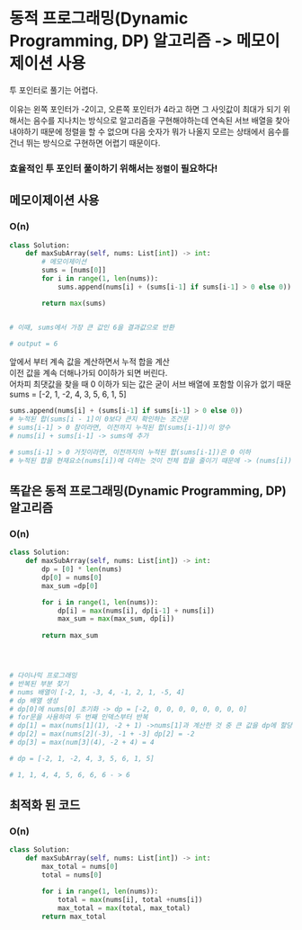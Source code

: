 # 동적 프로그래밍(Dynamic Programming, DP) 알고리즘 -> 메모이제이션 사용
투 포인터로 풀기는 어렵다.

이유는 왼쪽 포인터가 -2이고, 오른쪽 포인터가 4라고 하면 그 사잇값이 최대가 되기 위해서는 음수를 지나치는 방식으로 알고리즘을 구현해야하는데 연속된 서브 배열을 찾아내야하기 때문에 정렬을 할 수 없으며 다음 숫자가 뭐가 나올지 모르는 상태에서 음수를 건너 뛰는 방식으로 구현하면 어렵기 때문이다.

### 효율적인 투 포인터 풀이하기 위해서는 `정렬`이 필요하다!​

## 메모이제이션 사용
### O(n)
```python
class Solution:
    def maxSubArray(self, nums: List[int]) -> int:
        # 메모이제이션
        sums = [nums[0]]
        for i in range(1, len(nums)):
            sums.append(nums[i] + (sums[i-1] if sums[i-1] > 0 else 0))

        return max(sums)


# 이때, sums에서 가장 큰 값인 6을 결과값으로 반환

# output = 6
```
앞에서 부터 계속 값을 계산하면서 누적 합을 계산 </br>
이전 값을 계속 더해나가되 0이하가 되면 버린다. </br>
어차피 최댓값을 찾을 때 0 이하가 되는 값은 굳이 서브 배열에 포함할 이유가 없기 때문 </br>
sums = [-2, 1, -2, 4, 3, 5, 6, 1, 5]

```python
sums.append(nums[i] + (sums[i-1] if sums[i-1] > 0 else 0))
# 누적된 합(sums[i - 1]이 0보다 큰지 확인하는 조건문
# sums[i-1] > 0 참이라면, 이전까지 누적된 합(sums[i-1])이 양수
# nums[i] + sums[i-1] -> sums에 추가

# sums[i-1] > 0 거짓이라면, 이전까지의 누적된 합(sums[i-1])은 0 이하
# 누적된 합을 현재요소(nums[i])에 더하는 것이 전체 합을 줄이기 때문에 -> (nums[i])만 sums에 추가
```

## 똑같은 동적 프로그래밍(Dynamic Programming, DP) 알고리즘
### O(n)
```python
class Solution:
    def maxSubArray(self, nums: List[int]) -> int:
        dp = [0] * len(nums)
        dp[0] = nums[0]
        max_sum =dp[0]

        for i in range(1, len(nums)):
            dp[i] = max(nums[i], dp[i-1] + nums[i])
            max_sum = max(max_sum, dp[i])
        
        return max_sum




# 다이나믹 프로그래밍
# 반복된 부분 찾기
# nums 배열이 [-2, 1, -3, 4, -1, 2, 1, -5, 4]
# dp 배열 생성
# dp[0]에 nums[0] 초기화 -> dp = [-2, 0, 0, 0, 0, 0, 0, 0, 0]
# for문을 사용하여 두 번째 인덱스부터 반복
# dp[1] = max(nums[1](1), -2 + 1) ->nums[1]과 계산한 것 중 큰 값을 dp에 할당 dp[1] = 1
# dp[2] = max(nums[2](-3), -1 + -3] dp[2] = -2
# dp[3] = max(num[3](4), -2 + 4) = 4

# dp = [-2, 1, -2, 4, 3, 5, 6, 1, 5]

# 1, 1, 4, 4, 5, 6, 6, 6 - > 6
```

## 최적화 된 코드
### O(n)
```python
class Solution:
    def maxSubArray(self, nums: List[int]) -> int:
        max_total = nums[0]
        total = nums[0]

        for i in range(1, len(nums)):
            total = max(nums[i], total +nums[i])
            max_total = max(total, max_total)
        return max_total
```
